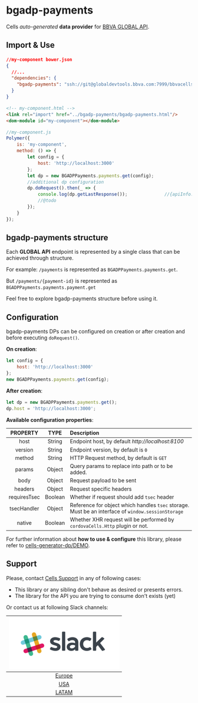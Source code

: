 # bgadp-payments

Cells *auto-generated* **data provider** for [BBVA GLOBAL API](https://apisbbva.bitbucket.io/#/global/apis/paymentMethods/payments).

## Import & Use

```json
//my-component bower.json
{
  //...
  "dependencies": {
    "bgadp-payments": "ssh://git@globaldevtools.bbva.com:7999/bbvacellsapi/bgadp-payments.git"
  }
}
```

```html
<!-- my-component.html -->
<link rel="import" href="../bgadp-payments/bgadp-payments.html"/>
<dom-module id="my-component"></dom-module>
```

```javascript
//my-component.js
Polymer({
    is: 'my-component',
    method: () => {
        let config = {
            host: 'http://localhost:3000'
        };
        let dp = new BGADPPayments.payments.get(config);
        //additional dp configuration
        dp.doRequest().then(_ => {
            console.log(dp.getLastResponse());              //{apiInfo: {}, data: {}}
            //@todo
        });
    }
});
```

## bgadp-payments structure

Each **GLOBAL API** endpoint is represented by a single class that can be achieved through  structure.

For example: `/payments` is represented as `BGADPPayments.payments.get`.

But `/payments/{payment-id}` is represented as `BGADPPayments.payments.payment.get`


Feel free to explore bgadp-payments structure before using it.

## Configuration

bgadp-payments DPs can be configured on creation or after creation and before executing `doRequest()`.

**On creation**:

```javascript
let config = {
    host: 'http://localhost:3000'
};
new BGADPPayments.payments.get(config);
```

**After creation**:

```javascript
let dp = new BGADPPayments.payments.get();
dp.host = 'http://localhost:3000';
```


**Available configuration properties**:

| PROPERTY | TYPE | Description |
|:---:|:---:|:---|
| host  | String | Endpoint host, by default *http://localhost:8100* |
| version  | String | Endpoint version, by default is `0` |
| method  | String | HTTP Request method, by default is `GET` |
| params  | Object | Query params to replace into path or to be added. |
| body  | Object | Request payload to be sent |
| headers  | Object | Request specific headers |
| requiresTsec  | Boolean | Whether if request should add `tsec` header |
| tsecHandler  | Object | Reference for object which handles `tsec` storage. Must be an interface of `window.sessionStorage` |
| native | Boolean | Whether XHR request will be performed by `cordovaCells.Http` plugin or not. |


For further information about **how to use & configure** this library, please refer to [cells-generator-dp/DEMO](https://globaldevtools.bbva.com/bitbucket/projects/CELLSLABS/repos/cells-generator-dp/browse/demo).

## Support

Please, contact [Cells Support](mailto:cells-support.group@bbva.com ) in any of following cases:

* This library or any sibling don't behave as desired or presents errors.
* The library for the API you are trying to consume don't exists (yet)

Or contact us at following Slack channels:

| ![slack](./slack.png) |
|:---:|
| [Europe](https://cells-europe.slack.com) |
| [USA](https://cells-usa.slack.com) |
| [LATAM](https://cells-latam.slack.com) |
